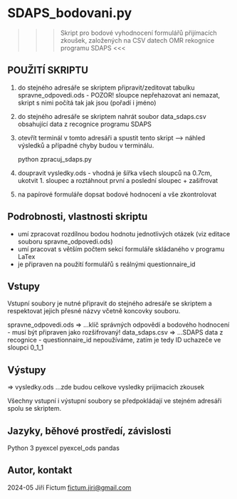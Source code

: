 # SDAPS_bodovani.py
>>> Skript pro bodové vyhodnocení formulářů přijímacích zkoušek, založených na CSV datech OMR rekognice programu SDAPS <<<

POUŽITÍ SKRIPTU
---------------
1. do stejného adresáře se skriptem připravit/zeditovat tabulku spravne_odpovedi.ods - POZOR! sloupce nepřehazovat ani nemazat, skript s nimi počítá tak jak jsou (pořadí i jméno)
2. do stejného adresáře se skriptem nahrát soubor data_sdaps.csv obsahující data z recognice programu SDAPS
3. otevřít terminál v tomto adresáři a spustit tento skript --> náhled výsledků a případné chyby budou v terminálu.

	python zpracuj_sdaps.py

4. doupravit vysledky.ods - vhodná je šířka všech sloupců na 0.7cm, ukotvit 1. sloupec a roztáhnout první a poslední sloupec + zašifrovat 
5. na papírové formuláře dopsat bodové hodnocení a vše zkontrolovat


Podrobnosti, vlastnosti skriptu
-------------------------------
- umí zpracovat rozdílnou bodou hodnotu jednotlivých otázek (viz editace souboru spravne_odpovedi.ods)
- umí pracovat s větším počtem sekcí formuláře skládaného v programu LaTex
- je připraven na použití formulářů s reálnými questionnaire_id


Vstupy
------
Vstupní soubory je nutné připravit do stejného adresáře se skriptem a respektovat jejich přesné názvy včetně koncovky souboru.

spravne_odpovedi.ods => 		...klíč správných odpovědí a bodového hodnocení - musí být připraven jako rozšifrovaný!
data_sdaps.csv =>  				...SDAPS data z recognice - questionnaire_id nepoužíváme, zatím je tedy ID uchazeče ve sloupci 0_1_1


Výstupy
-------
=> vysledky.ods			...zde budou celkove vysledky prijimacich zkousek 

Všechny vstupní i výstupní soubory se předpokládají ve stejném adresáři spolu se skriptem.


Jazyky, běhové prostředí, závislosti
------------------------------------
Python 3
pyexcel
pyexcel_ods 
pandas


Autor, kontakt
--------------
2024-05 Jiří Fictum 
fictum.jiri@gmail.com

